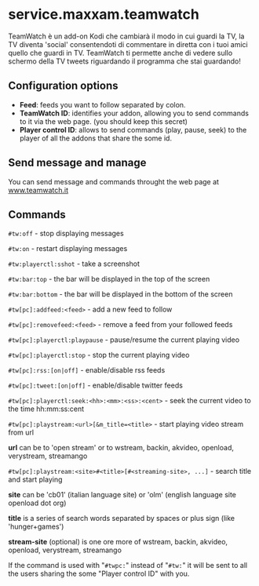 service.maxxam.teamwatch
========================

TeamWatch è un add-on Kodi che cambiarà il modo in cui guardi la TV,
la TV diventa 'social' consentendoti di commentare in diretta con i tuoi amici
quello che guardi in TV. TeamWatch ti permette anche di vedere
sullo schermo della TV tweets riguardando il programma che stai guardando!

Configuration options
---------------------

- **Feed**: feeds you want to follow separated by colon.
- **TeamWatch ID**: identifies your addon, allowing you to send commands to it via the web page. (you should keep this secret)
- **Player control ID**: allows to send commands (play, pause, seek) to the player of all the addons that share the some id.

Send message and manage
-----------------------

You can send message and commands throught the web page at www.teamwatch.it

Commands
--------

``#tw:off`` - stop displaying messages

``#tw:on`` - restart displaying messages

``#tw:playerctl:sshot`` - take a screenshot

``#tw:bar:top`` - the bar will be displayed in the top of the screen

``#tw:bar:bottom`` - the bar will be displayed in the bottom of the screen

``#tw[pc]:addfeed:<feed>`` - add a new feed to follow
  
``#tw[pc]:removefeed:<feed>`` - remove a feed from your followed feeds
  
``#tw[pc]:playerctl:playpause`` - pause/resume the current playing video

``#tw[pc]:playerctl:stop`` - stop the current playing video

``#tw[pc]:rss:[on|off]`` - enable/disable rss feeds

``#tw[pc]:tweet:[on|off]`` - enable/disable twitter feeds

``#tw[pc]:playerctl:seek:<hh>:<mm>:<ss>:<cent>`` - seek the current video to the time hh:mm:ss:cent
  
``#tw[pc]:playstream:<url>[&m_title=<title>`` - start playing video stream from url 

**url** can be to 'open stream' or to wstream, backin, akvideo, openload, verystream, streamango

``#tw[pc]:playstream:<site>#<title>[#<streaming-site>, ...]`` - search title and start playing

**site** can be 'cb01' (italian language site) or 'olm' (english language site openload dot org)

**title** is a series of search words separated by spaces or plus sign (like 'hunger+games')

**stream-site** (optional) is one ore more of wstream, backin, akvideo, openload, verystream, streamango

If the command is used with "``#twpc:``" instead of "``#tw:``" it will be sent to all the users sharing the some "Player control ID" with you.
